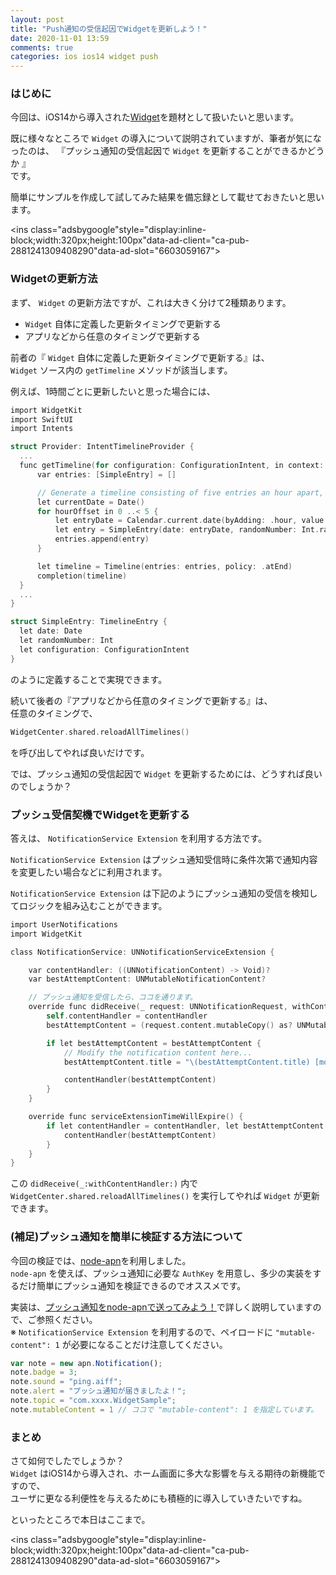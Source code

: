 ```yaml
---
layout: post
title: "Push通知の受信起因でWidgetを更新しよう！"
date: 2020-11-01 13:59
comments: true
categories: ios ios14 widget push
---
```


### はじめに
今回は、iOS14から導入された[Widget](https://developer.apple.com/jp/widgets/)を題材として扱いたいと思います。  

既に様々なところで `Widget` の導入について説明されていますが、筆者が気になったのは、
『プッシュ通知の受信起因で `Widget` を更新することができるかどうか 』  
です。  

簡単にサンプルを作成して試してみた結果を備忘録として載せておきたいと思います。  

<script async src="//pagead2.googlesyndication.com/pagead/js/adsbygoogle.js"></script>
<ins class="adsbygoogle"style="display:inline-block;width:320px;height:100px"data-ad-client="ca-pub-2881241309408290"data-ad-slot="6603059167"></ins>
<script>
(adsbygoogle = window.adsbygoogle || []).push({});
</script>

<!-- more -->

### Widgetの更新方法
まず、 `Widget` の更新方法ですが、これは大きく分けて2種類あります。  

* `Widget` 自体に定義した更新タイミングで更新する  
* アプリなどから任意のタイミングで更新する  

前者の『 `Widget` 自体に定義した更新タイミングで更新する』は、  
`Widget` ソース内の `getTimeline` メソッドが該当します。  

例えば、1時間ごとに更新したいと思った場合には、  

```objective-c
import WidgetKit
import SwiftUI
import Intents

struct Provider: IntentTimelineProvider {
  ...
  func getTimeline(for configuration: ConfigurationIntent, in context: Context, completion: @escaping (Timeline<Entry>) -> ()) {
      var entries: [SimpleEntry] = []

      // Generate a timeline consisting of five entries an hour apart, starting from the current date.
      let currentDate = Date()
      for hourOffset in 0 ..< 5 {
          let entryDate = Calendar.current.date(byAdding: .hour, value: hourOffset, to: currentDate)!
          let entry = SimpleEntry(date: entryDate, randomNumber: Int.random(in: 1 ... 10), configuration: configuration)
          entries.append(entry)
      }

      let timeline = Timeline(entries: entries, policy: .atEnd)
      completion(timeline)
  }
  ...
}

struct SimpleEntry: TimelineEntry {
  let date: Date
  let randomNumber: Int
  let configuration: ConfigurationIntent
}
```

のように定義することで実現できます。  

続いて後者の『アプリなどから任意のタイミングで更新する』は、  
任意のタイミングで、  

```objective-c
WidgetCenter.shared.reloadAllTimelines()
```

を呼び出してやれば良いだけです。  

では、プッシュ通知の受信起因で `Widget` を更新するためには、どうすれば良いのでしょうか？  

### プッシュ受信契機でWidgetを更新する
答えは、 `NotificationService Extension` を利用する方法です。  

`NotificationService Extension` はプッシュ通知受信時に条件次第で通知内容を変更したい場合などに利用されます。  

`NotificationService Extension` は下記のようにプッシュ通知の受信を検知してロジックを組み込むことができます。  

```objective-c
import UserNotifications
import WidgetKit

class NotificationService: UNNotificationServiceExtension {

    var contentHandler: ((UNNotificationContent) -> Void)?
    var bestAttemptContent: UNMutableNotificationContent?

    // プッシュ通知を受信したら、ココを通ります。
    override func didReceive(_ request: UNNotificationRequest, withContentHandler contentHandler: @escaping (UNNotificationContent) -> Void) {
        self.contentHandler = contentHandler
        bestAttemptContent = (request.content.mutableCopy() as? UNMutableNotificationContent)

        if let bestAttemptContent = bestAttemptContent {
            // Modify the notification content here...
            bestAttemptContent.title = "\(bestAttemptContent.title) [modified]"

            contentHandler(bestAttemptContent)
        }
    }

    override func serviceExtensionTimeWillExpire() {
        if let contentHandler = contentHandler, let bestAttemptContent =  bestAttemptContent {
            contentHandler(bestAttemptContent)
        }
    }
}
```

この `didReceive(_:withContentHandler:)` 内で `WidgetCenter.shared.reloadAllTimelines()` を実行してやれば `Widget` が更新できます。  

### (補足)プッシュ通知を簡単に検証する方法について
今回の検証では、[node-apn](https://github.com/node-apn/node-apn)を利用しました。  
`node-apn` を使えば、プッシュ通知に必要な `AuthKey` を用意し、多少の実装をするだけ簡単にプッシュ通知を検証できるのでオススメです。  

実装は、[プッシュ通知をnode-apnで送ってみよう！](https://grandbig.github.io/blog/2017/09/18/node-apn/)で詳しく説明していますので、ご参照ください。  
※ `NotificationService Extension` を利用するので、ペイロードに `"mutable-content": 1` が必要になることだけ注意してください。  

```javascript
var note = new apn.Notification();
note.badge = 3;
note.sound = "ping.aiff";
note.alert = "プッシュ通知が届きましたよ！";
note.topic = "com.xxxx.WidgetSample";
note.mutableContent = 1 // ココで "mutable-content": 1 を指定しています。
```

### まとめ
さて如何でしたでしょうか？  
`Widget` はiOS14から導入され、ホーム画面に多大な影響を与える期待の新機能ですので、  
ユーザに更なる利便性を与えるためにも積極的に導入していきたいですね。  

といったところで本日はここまで。  

<script async src="//pagead2.googlesyndication.com/pagead/js/adsbygoogle.js"></script>
<ins class="adsbygoogle"style="display:inline-block;width:320px;height:100px"data-ad-client="ca-pub-2881241309408290"data-ad-slot="6603059167"></ins>
<script>
(adsbygoogle = window.adsbygoogle || []).push({});
</script>
